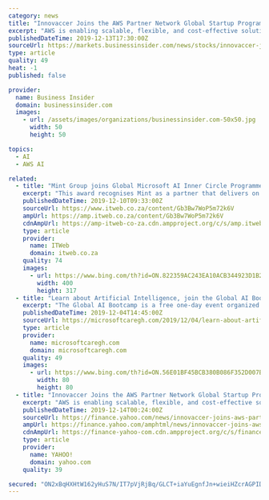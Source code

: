 ```yaml
---
category: news
title: "Innovaccer Joins the AWS Partner Network Global Startup Program"
excerpt: "AWS is enabling scalable, flexible, and cost-effective solutions from startups ... company committed to making a powerful and enduring difference in the way care is delivered. The company leverages artificial intelligence and analytics to automate routine workflows and reduce manual overhead to facilitate more patient-centered care."
publishedDateTime: 2019-12-13T17:30:00Z
sourceUrl: https://markets.businessinsider.com/news/stocks/innovaccer-joins-the-aws-partner-network-global-startup-program-1028763053
type: article
quality: 49
heat: -1
published: false

provider:
  name: Business Insider
  domain: businessinsider.com
  images:
    - url: /assets/images/organizations/businessinsider.com-50x50.jpg
      width: 50
      height: 50

topics:
  - AI
  - AWS AI

related:
  - title: "Mint Group joins Global Microsoft AI Inner Circle Programme"
    excerpt: "This award recognises Mint as a partner that delivers on AI services based on the Microsoft Azure AI platform. “Mint Group has delivered innovative and disruptive transformation through AI that has had a direct impact on people’s lives. This showcases the potential of technology and the passion carried by the people that implement it to ..."
    publishedDateTime: 2019-12-10T09:33:00Z
    sourceUrl: https://www.itweb.co.za/content/Gb3Bw7WoP5m72k6V
    ampUrl: https://amp.itweb.co.za/content/Gb3Bw7WoP5m72k6V
    cdnAmpUrl: https://amp-itweb-co-za.cdn.ampproject.org/c/s/amp.itweb.co.za/content/Gb3Bw7WoP5m72k6V
    type: article
    provider:
      name: ITWeb
      domain: itweb.co.za
    quality: 74
    images:
      - url: https://www.bing.com/th?id=ON.822359AC243EA10ACB344923D1B2F9B0
        width: 400
        height: 317
  - title: "Learn about Artificial Intelligence, join the Global AI Bootcamp meetups in Ghana"
    excerpt: "The Global AI Bootcamp is a free one-day event organized across the world by local communities that are passionate about artificial intelligence on Microsoft Azure. This event is Hosted by the Accra .NET User Group. Learn how to implement AI solutions using pre-trained AI services like Cognitive Services and Bot Framework, or by building your ..."
    publishedDateTime: 2019-12-04T14:45:00Z
    sourceUrl: https://microsoftcaregh.com/2019/12/04/learn-about-artificial-intelligence-join-the-global-ai-bootcamp-meetups-in-ghana/
    type: article
    provider:
      name: microsoftcaregh.com
      domain: microsoftcaregh.com
    quality: 49
    images:
      - url: https://www.bing.com/th?id=ON.56E01BF45BCB380B086F352D007B7E6E
        width: 80
        height: 80
  - title: "Innovaccer Joins the AWS Partner Network Global Startup Program"
    excerpt: "AWS is enabling scalable, flexible, and cost-effective solutions from startups ... company committed to making a powerful and enduring difference in the way care is delivered. The company leverages artificial intelligence and analytics to automate routine workflows and reduce manual overhead to facilitate more patient-centered care."
    publishedDateTime: 2019-12-14T00:24:00Z
    sourceUrl: https://finance.yahoo.com/news/innovaccer-joins-aws-partner-network-183000826.html
    ampUrl: https://finance.yahoo.com/amphtml/news/innovaccer-joins-aws-partner-network-183000826.html
    cdnAmpUrl: https://finance-yahoo-com.cdn.ampproject.org/c/s/finance.yahoo.com/amphtml/news/innovaccer-joins-aws-partner-network-183000826.html
    type: article
    provider:
      name: YAHOO!
      domain: yahoo.com
    quality: 39

secured: "ON2xBqHXHtW162yHuS7N/IT7pVjRjBq/GLCT+iaYuEgnfJn+wieiHZcrAGPIDCTMV8dhAykvbNEru9BWdvaZ2iLsW/dgUeRWEWYQ7cHQOEXiFUeP+906e2BRt8Nz+PwRIxP6oxif9TunGWLs1xgi2cAEP15YjjzhjkQh36g7ZDN+8K+CocTK9NN/rQRvkfK3dk7HRtE4aGa2teMygBEXjyrI8MvFmlyVvjXShTi6k7vOQSepef24lLN9iI/iAe7PGY29dKGKc6WjxH1Qywe3WA==;srGgo+MqN3ZpogCKlmxmmw=="
---
```


